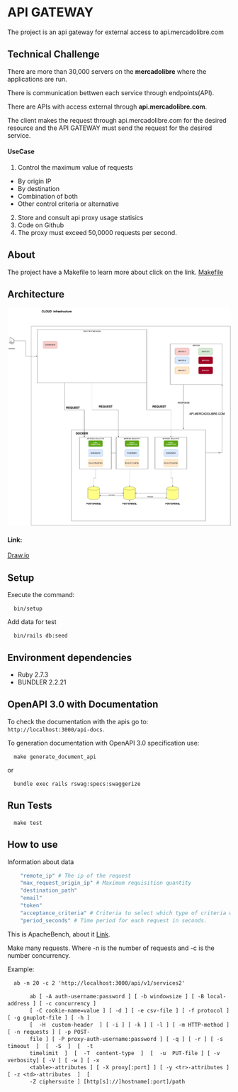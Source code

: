 # API GATEWAY

The project is an api gateway for external access to api.mercadolibre.com


## Technical Challenge

There are more than 30,000 servers on the **mercadolibre** where the applications are run.

There is communication bettwen each service through endpoints(API).

There are APIs with access external through **api.mercadolibre.com**.

The client makes the request through api.mercadolibre.com for the desired resource and the API GATEWAY must send the request for the desired service.


#### UseCase

1. Control the maximum value of requests
 - By origin IP
 - By destination
 - Combination of both
 - Other control criteria or alternative
2. Store and consult api proxy usage statisics
3. Code on Github
4. The proxy must exceed 50,0000 requests per second.

## About

The project have a Makefile to learn more about click on the link. [Makefile](https://www.embarcados.com.br/introducao-ao-makefile/)

## Architecture

![Screenshot](architecture.png)

#### Link:

[Draw.io](https://drive.google.com/file/d/1jd8_V3JplLRqmKcjgvszPqJV6E7GL09o/view?usp=sharing)

## Setup

Execute the command:

```shell
  bin/setup
```

Add data for test

```
  bin/rails db:seed
```

## Environment dependencies

  * Ruby 2.7.3
  * BUNDLER 2.2.21
## OpenAPI 3.0 with Documentation

To check the documentation with the apis go to: `http://localhost:3000/api-docs`.

To generation documentation with OpenAPI 3.0 specification use:

```
  make generate_document_api
```

or

```
  bundle exec rails rswag:specs:swaggerize
```

## Run Tests

```
  make test
```

## How to use

Information about data

```ruby
    "remote_ip" # The ip of the request
    "max_request_origin_ip" # Maximum requisition quantity
    "destination_path"
    "email"
    "token"
    "acceptance_criteria" # Criteria to select which type of criteria will be checked example: "remote_ip,email" or "email"
    "period_seconds" # Time period for each request in seconds.
```

This is ApacheBench, about it [Link](http://manpages.ubuntu.com/manpages/bionic/man1/ab.1.html).

Make many requests. Where -n is the number of requests and -c is the number concurrency.

Example:

```shell
  ab -n 20 -c 2 'http://localhost:3000/api/v1/services2'
```

```
       ab [ -A auth-username:password ] [ -b windowsize ] [ -B local-address ] [ -c concurrency ]
       [ -C cookie-name=value ] [ -d ] [ -e csv-file ] [ -f protocol ] [ -g gnuplot-file ] [ -h ]
       [  -H  custom-header  ] [ -i ] [ -k ] [ -l ] [ -m HTTP-method ] [ -n requests ] [ -p POST-
       file ] [ -P proxy-auth-username:password ] [ -q ] [ -r ] [ -s  timeout  ]  [  -S  ]  [  -t
       timelimit  ]  [  -T  content-type  ]  [  -u  PUT-file ] [ -v verbosity] [ -V ] [ -w ] [ -x
       <table>-attributes ] [ -X proxy[:port] ] [ -y <tr>-attributes ] [ -z <td>-attributes  ]  [
       -Z ciphersuite ] [http[s]://]hostname[:port]/path

```